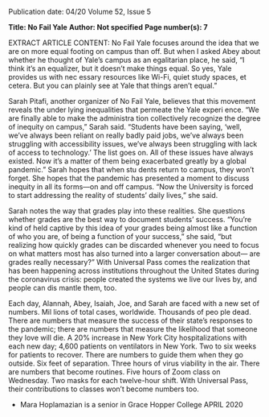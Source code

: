 Publication date: 04/20
Volume 52, Issue 5

**Title: No Fail Yale**
**Author: Not specified**
**Page number(s): 7**

EXTRACT ARTICLE CONTENT:
No Fail Yale focuses around the idea that we 
are on more equal footing on campus than off. 
But when I asked Abey about whether he thought 
of Yale’s campus as an egalitarian place, he said, 
“I think it’s an equalizer, but it doesn’t make 
things equal. So yes, Yale provides us with nec­
essary resources like Wi-Fi, quiet study spaces, et 
cetera. But you can plainly see at Yale that things 
aren’t equal.” 

Sarah Pitafi, another organizer of No Fail Yale, 
believes that this movement reveals the under­
lying inequalities that permeate the Yale experi­
ence. “We are finally able to make the administra­
tion collectively recognize the degree of inequity 
on campus,” Sarah said. “Students have been 
saying, ‘well, we’ve always been reliant on really 
badly paid jobs, we’ve always been struggling with 
accessibility issues, we’ve always been struggling 
with lack of access to technology.’ The list goes 
on. All of these issues have always existed. Now 
it’s a matter of them being exacerbated greatly by 
a global pandemic.” Sarah hopes that when stu­
dents return to campus, they won’t forget. She 
hopes that the pandemic has presented a moment 
to discuss inequity in all its forms—on and off 
campus. “Now the University is forced to start 
addressing the reality of students’ daily lives,” she 
said. 

Sarah notes the way that grades play into these 
realities. She questions whether grades are the 
best way to document students’ success. “You’re 
kind of held captive by this idea of your grades 
being almost like a function of who you are, of 
being a function of your success,” she said, “but 
realizing how quickly grades can be discarded 
whenever you need to focus on what matters most 
has also turned into a larger conversation about—
are grades really necessary?” With Universal Pass 
comes the realization that has been happening 
across institutions throughout the United States 
during the coronavirus crisis: people created the 
systems we live our lives by, and people can dis­
mantle them, too. 

Each day, Alannah, Abey, Isaiah, Joe, and 
Sarah are faced with a new set of numbers. Mil­
lions of total cases, worldwide. Thousands of peo­
ple dead. There are numbers that measure the 
success of their state’s responses to the pandemic; 
there are numbers that measure the likelihood 
that someone they love will die. A 20% increase 
in New York City hospitalizations with each new 
day; 4,600 patients on ventilators in New York. 
Two to six weeks for patients to recover. There are 
numbers to guide them when they go outside. Six 
feet of separation. Three hours of virus viability in 
the air. There are numbers that become routines. 
Five hours of Zoom class on Wednesday. Two 
masks for each twelve-hour shift. With Universal 
Pass, their contributions to classes won’t become 
numbers too. 
- Mara Hoplamazian is a senior 
in Grace Hopper College 
APRIL 2020